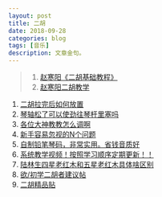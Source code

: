 ```yaml
---
layout: post
title: 二胡
date: 2018-09-28
categories: blog
tags: [音乐]
description: 文章金句。
---
```


>1. [赵寒阳《二胡基础教程》](https://www.bilibili.com/video/av22493632)
>1. [赵寒阳二胡教学](https://www.bilibili.com/video/av8006768)

1. [二胡拉完后如何放置](https://tieba.baidu.com/p/5884826019?lp=5027&mo_device=1&is_jingpost=0&pn=0&)
1. [琴轴松了可以使劲往琴杆里塞吗](https://tieba.baidu.com/p/5890193441?lp=5027&mo_device=1&is_jingpost=0)
1. [各位大神教教怎么调啊](https://tieba.baidu.com/p/5886583727?lp=5027&mo_device=1&is_jingpost=0&pn=0&)
1. [新手容易忽视的N个问题](https://tieba.baidu.com/p/2752361486?lp=5027&mo_device=1&is_jingpost=1&pn=0&)
1. [自制铅笔琴码，非常实用。省钱音质好](https://tieba.baidu.com/p/2966294498?lp=5027&mo_device=1&is_jingpost=0&pn=0&)
1. [系统教学视频！按照学习顺序定期更新！！](https://tieba.baidu.com/p/4943285260?lp=5027&mo_device=1&is_jingpost=1)
1. [陆林生四星老红木和五星老红木具体啥区别](https://tieba.baidu.com/p/5856263515?lp=5027&mo_device=1&is_jingpost=0&pn=0&)
1. [欲/初学二胡者建议帖](https://tieba.baidu.com/p/5057100256?lp=5027&mo_device=1&is_jingpost=1&pn=0&)
1. [二胡精品贴](http://tieba.baidu.com/f?kw=%E4%BA%8C%E8%83%A1&ie=utf-8&tab=good)
